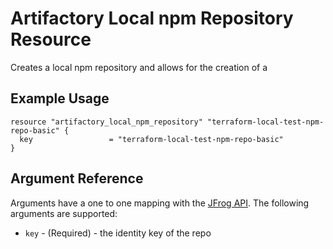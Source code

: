 # Artifactory Local npm Repository Resource

Creates a local npm repository and allows for the creation of a 

## Example Usage

```hcl
resource "artifactory_local_npm_repository" "terraform-local-test-npm-repo-basic" {
  key                 = "terraform-local-test-npm-repo-basic"
}
```

## Argument Reference

Arguments have a one to one mapping with the [JFrog API](https://www.jfrog.com/confluence/display/RTF/Repository+Configuration+JSON). The following arguments are supported:

* `key` - (Required) - the identity key of the repo